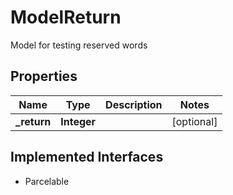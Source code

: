 

# ModelReturn

Model for testing reserved words
## Properties

Name | Type | Description | Notes
------------ | ------------- | ------------- | -------------
**_return** | **Integer** |  |  [optional]


## Implemented Interfaces

* Parcelable



